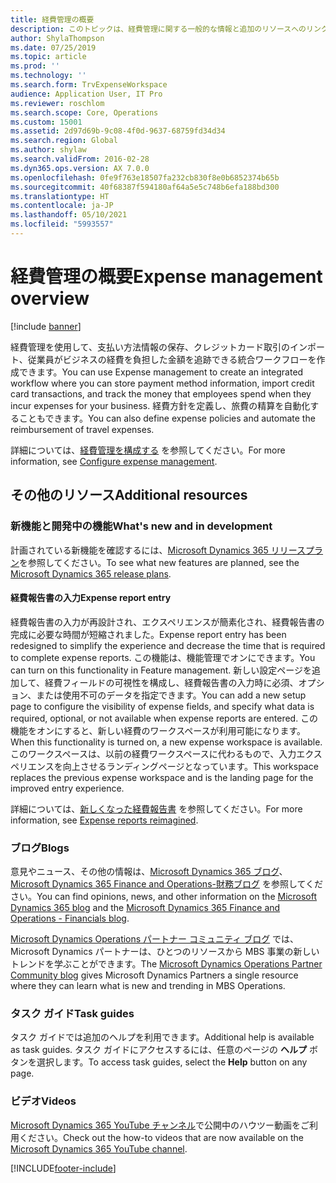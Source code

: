 ```yaml
---
title: 経費管理の概要
description: このトピックは、経費管理に関する一般的な情報と追加のリソースへのリンクについて説明します。 経費管理を使用して、支払い方法情報の保存、クレジットカード取引のインポート、従業員がビジネスの経費を負担した金額を追跡できる統合ワークフローを作成できます。
author: ShylaThompson
ms.date: 07/25/2019
ms.topic: article
ms.prod: ''
ms.technology: ''
ms.search.form: TrvExpenseWorkspace
audience: Application User, IT Pro
ms.reviewer: roschlom
ms.search.scope: Core, Operations
ms.custom: 15001
ms.assetid: 2d97d69b-9c08-4f0d-9637-68759fd34d34
ms.search.region: Global
ms.author: shylaw
ms.search.validFrom: 2016-02-28
ms.dyn365.ops.version: AX 7.0.0
ms.openlocfilehash: 0fe9f763e18507fa232cb830f8e0b6852374b65b
ms.sourcegitcommit: 40f68387f594180af64a5e5c748b6efa188bd300
ms.translationtype: HT
ms.contentlocale: ja-JP
ms.lasthandoff: 05/10/2021
ms.locfileid: "5993557"
---
```

# <a name="expense-management-overview"></a><span data-ttu-id="c7e8e-104">経費管理の概要</span><span class="sxs-lookup"><span data-stu-id="c7e8e-104">Expense management overview</span></span>

[!include [banner](../includes/banner.md)]

<span data-ttu-id="c7e8e-105">経費管理を使用して、支払い方法情報の保存、クレジットカード取引のインポート、従業員がビジネスの経費を負担した金額を追跡できる統合ワークフローを作成できます。</span><span class="sxs-lookup"><span data-stu-id="c7e8e-105">You can use Expense management to create an integrated workflow where you can store payment method information, import credit card transactions, and track the money that employees spend when they incur expenses for your business.</span></span> <span data-ttu-id="c7e8e-106">経費方針を定義し、旅費の精算を自動化することもできます。</span><span class="sxs-lookup"><span data-stu-id="c7e8e-106">You can also define expense policies and automate the reimbursement of travel expenses.</span></span>

<span data-ttu-id="c7e8e-107">詳細については、[経費管理を構成する](plan-expense-management.md) を参照してください。</span><span class="sxs-lookup"><span data-stu-id="c7e8e-107">For more information, see [Configure expense management](plan-expense-management.md).</span></span>

## <a name="additional-resources"></a><span data-ttu-id="c7e8e-108">その他のリソース</span><span class="sxs-lookup"><span data-stu-id="c7e8e-108">Additional resources</span></span>

### <a name="whats-new-and-in-development"></a><span data-ttu-id="c7e8e-109">新機能と開発中の機能</span><span class="sxs-lookup"><span data-stu-id="c7e8e-109">What's new and in development</span></span>

<span data-ttu-id="c7e8e-110">計画されている新機能を確認するには、[Microsoft Dynamics 365 リリースプラン](/dynamics365/release-plans/)を参照してください。</span><span class="sxs-lookup"><span data-stu-id="c7e8e-110">To see what new features are planned, see the [Microsoft Dynamics 365 release plans](/dynamics365/release-plans/).</span></span>

#### <a name="expense-report-entry"></a><span data-ttu-id="c7e8e-111">経費報告書の入力</span><span class="sxs-lookup"><span data-stu-id="c7e8e-111">Expense report entry</span></span>

<span data-ttu-id="c7e8e-112">経費報告書の入力が再設計され、エクスペリエンスが簡素化され、経費報告書の完成に必要な時間が短縮されました。</span><span class="sxs-lookup"><span data-stu-id="c7e8e-112">Expense report entry has been redesigned to simplify the experience and decrease the time that is required to complete expense reports.</span></span> <span data-ttu-id="c7e8e-113">この機能は、機能管理でオンにできます。</span><span class="sxs-lookup"><span data-stu-id="c7e8e-113">You can turn on this functionality in Feature management.</span></span> <span data-ttu-id="c7e8e-114">新しい設定ページを追加して、経費フィールドの可視性を構成し、経費報告書の入力時に必須、オプション、または使用不可のデータを指定できます。</span><span class="sxs-lookup"><span data-stu-id="c7e8e-114">You can add a new setup page to configure the visibility of expense fields, and specify what data is required, optional, or not available when expense reports are entered.</span></span> <span data-ttu-id="c7e8e-115">この機能をオンにすると、新しい経費のワークスペースが利用可能になります。</span><span class="sxs-lookup"><span data-stu-id="c7e8e-115">When this functionality is turned on, a new expense workspace is available.</span></span> <span data-ttu-id="c7e8e-116">このワークスペースは、以前の経費ワークスペースに代わるもので、入力エクスペリエンスを向上させるランディングページとなっています。</span><span class="sxs-lookup"><span data-stu-id="c7e8e-116">This workspace replaces the previous expense workspace and is the landing page for the improved entry experience.</span></span>

<span data-ttu-id="c7e8e-117">詳細については、[新しくなった経費報告書](ExpenseWorkspaceNew.md) を参照してください。</span><span class="sxs-lookup"><span data-stu-id="c7e8e-117">For more information, see [Expense reports reimagined](ExpenseWorkspaceNew.md).</span></span>

### <a name="blogs"></a><span data-ttu-id="c7e8e-118">ブログ</span><span class="sxs-lookup"><span data-stu-id="c7e8e-118">Blogs</span></span>

<span data-ttu-id="c7e8e-119">意見やニュース、その他の情報は、[Microsoft Dynamics 365 ブログ](https://community.dynamics.com/b/msftdynamicsblog?c=Enterprise)、[Microsoft Dynamics 365 Finance and Operations-財務ブログ](https://community.dynamics.com/365/financeandoperations/b/financials) を参照してください。</span><span class="sxs-lookup"><span data-stu-id="c7e8e-119">You can find opinions, news, and other information on the [Microsoft Dynamics 365 blog](https://community.dynamics.com/b/msftdynamicsblog?c=Enterprise) and the [Microsoft Dynamics 365 Finance and Operations - Financials blog](https://community.dynamics.com/365/financeandoperations/b/financials).</span></span>

<span data-ttu-id="c7e8e-120">[Microsoft Dynamics Operations パートナー コミュニティ ブログ](https://community.dynamics.com/partner/b/operationspartnercommunityblog) では、 Microsoft Dynamics パートナーは、ひとつのリソースから MBS 事業の新しいトレンドを学ぶことができます。</span><span class="sxs-lookup"><span data-stu-id="c7e8e-120">The [Microsoft Dynamics Operations Partner Community blog](https://community.dynamics.com/partner/b/operationspartnercommunityblog) gives Microsoft Dynamics Partners a single resource where they can learn what is new and trending in MBS Operations.</span></span>

### <a name="task-guides"></a><span data-ttu-id="c7e8e-121">タスク ガイド</span><span class="sxs-lookup"><span data-stu-id="c7e8e-121">Task guides</span></span>

<span data-ttu-id="c7e8e-122">タスク ガイドでは追加のヘルプを利用できます。</span><span class="sxs-lookup"><span data-stu-id="c7e8e-122">Additional help is available as task guides.</span></span> <span data-ttu-id="c7e8e-123">タスク ガイドにアクセスするには、任意のページの **ヘルプ** ボタンを選択します。</span><span class="sxs-lookup"><span data-stu-id="c7e8e-123">To access task guides, select the **Help** button on any page.</span></span>

### <a name="videos"></a><span data-ttu-id="c7e8e-124">ビデオ</span><span class="sxs-lookup"><span data-stu-id="c7e8e-124">Videos</span></span>

<span data-ttu-id="c7e8e-125">[Microsoft Dynamics 365 YouTube チャンネル](https://www.youtube.com/channel/UCJGCg4rB3QSs8y_1FquelBQ)で公開中のハウツー動画をご利用ください。</span><span class="sxs-lookup"><span data-stu-id="c7e8e-125">Check out the how-to videos that are now available on the [Microsoft Dynamics 365 YouTube channel](https://www.youtube.com/channel/UCJGCg4rB3QSs8y_1FquelBQ).</span></span>


[!INCLUDE[footer-include](../includes/footer-banner.md)]